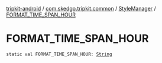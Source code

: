 [tripkit-android](../../index.md) / [com.skedgo.tripkit.common](../index.md) / [StyleManager](index.md) / [FORMAT_TIME_SPAN_HOUR](./-f-o-r-m-a-t_-t-i-m-e_-s-p-a-n_-h-o-u-r.md)

# FORMAT_TIME_SPAN_HOUR

`static val FORMAT_TIME_SPAN_HOUR: `[`String`](https://kotlinlang.org/api/latest/jvm/stdlib/kotlin/-string/index.html)